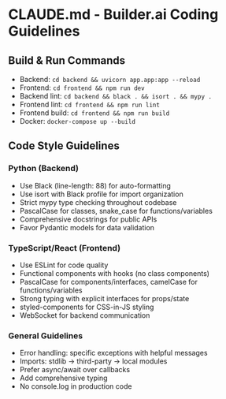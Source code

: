 # CLAUDE.md - Builder.ai Coding Guidelines

## Build & Run Commands
- Backend: `cd backend && uvicorn app.app:app --reload`
- Frontend: `cd frontend && npm run dev`
- Backend lint: `cd backend && black . && isort . && mypy .`
- Frontend lint: `cd frontend && npm run lint`
- Frontend build: `cd frontend && npm run build`
- Docker: `docker-compose up --build`

## Code Style Guidelines

### Python (Backend)
- Use Black (line-length: 88) for auto-formatting
- Use isort with Black profile for import organization
- Strict mypy type checking throughout codebase
- PascalCase for classes, snake_case for functions/variables
- Comprehensive docstrings for public APIs
- Favor Pydantic models for data validation

### TypeScript/React (Frontend)
- Use ESLint for code quality
- Functional components with hooks (no class components)
- PascalCase for components/interfaces, camelCase for functions/variables
- Strong typing with explicit interfaces for props/state
- styled-components for CSS-in-JS styling
- WebSocket for backend communication

### General Guidelines
- Error handling: specific exceptions with helpful messages
- Imports: stdlib → third-party → local modules
- Prefer async/await over callbacks
- Add comprehensive typing
- No console.log in production code